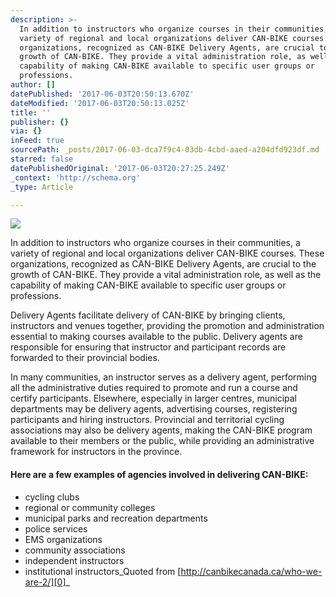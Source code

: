 ```yaml
---
description: >-
  In addition to instructors who organize courses in their communities, a
  variety of regional and local organizations deliver CAN-BIKE courses. These
  organizations, recognized as CAN-BIKE Delivery Agents, are crucial to the
  growth of CAN-BIKE. They provide a vital administration role, as well as the
  capability of making CAN-BIKE available to specific user groups or
  professions.
author: []
datePublished: '2017-06-03T20:50:13.670Z'
dateModified: '2017-06-03T20:50:13.025Z'
title: ''
publisher: {}
via: {}
inFeed: true
sourcePath: _posts/2017-06-03-dca7f9c4-03db-4cbd-aaed-a204dfd923df.md
starred: false
datePublishedOriginal: '2017-06-03T20:27:25.249Z'
_context: 'http://schema.org'
_type: Article

---
```

![](https://the-grid-user-content.s3-us-west-2.amazonaws.com/55c1f730-a49c-461e-a820-b9271e92ee16.gif)

In addition to instructors who organize courses in their communities, a variety of regional and local organizations deliver CAN-BIKE courses. These organizations, recognized as CAN-BIKE Delivery Agents, are crucial to the growth of CAN-BIKE. They provide a vital administration role, as well as the capability of making CAN-BIKE available to specific user groups or professions.

Delivery Agents facilitate delivery of CAN-BIKE by bringing clients, instructors and venues together, providing the promotion and administration essential to making courses available to the public. Delivery agents are responsible for ensuring that instructor and participant records are forwarded to their provincial bodies.

In many communities, an instructor serves as a delivery agent, performing all the administrative duties required to promote and run a course and certify participants. Elsewhere, especially in larger centres, municipal departments may be delivery agents, advertising courses, registering participants and hiring instructors. Provincial and territorial cycling associations may also be delivery agents, making the CAN-BIKE program available to their members or the public, while providing an administrative framework for instructors in the province.

#### Here are a few examples of agencies involved in delivering CAN-BIKE:

* cycling clubs
* regional or community colleges
* municipal parks and recreation departments
* police services
* EMS organizations
* community associations
* independent instructors
* institutional instructors_Quoted from [http://canbikecanada.ca/who-we-are-2/][0]_

[0]: http://canbikecanada.ca/who-we-are-2/